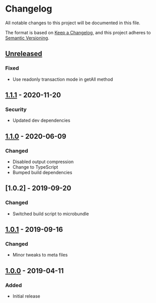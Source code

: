 # Changelog
All notable changes to this project will be documented in this file.

The format is based on [Keep a Changelog](https://keepachangelog.com/en/1.0.0/),
and this project adheres to [Semantic Versioning](https://semver.org/spec/v2.0.0.html).

## [Unreleased]
### Fixed
- Use readonly transaction mode in getAll method

## [1.1.1] - 2020-11-20
### Security
- Updated dev dependencies

## [1.1.0] - 2020-06-09
### Changed
- Disabled output compression
- Change to TypeScript
- Bumped build dependencies

## [1.0.2] - 2019-09-20
### Changed
- Switched build script to microbundle

## [1.0.1] - 2019-09-16
### Changed
- Minor tweaks to meta files

## [1.0.0] - 2019-04-11
### Added
- Initial release

[Unreleased]: https://github.com/piotr-cz/redux-persist-idb-storage/compare/v1.1.1...HEAD
[1.1.1]: https://github.com/piotr-cz/redux-persist-idb-storage/compare/v1.1.0...v1.1.1
[1.1.0]: https://github.com/piotr-cz/redux-persist-idb-storage/compare/v1.0.2...v1.1.0
[1.0.1]: https://github.com/piotr-cz/redux-persist-idb-storage/compare/v1.0.1...v1.0.2
[1.0.1]: https://github.com/piotr-cz/redux-persist-idb-storage/compare/v1.0.0...v1.0.1
[1.0.0]: https://github.com/piotr-cz/redux-persist-idb-storage/releases/tag/v1.0.0
